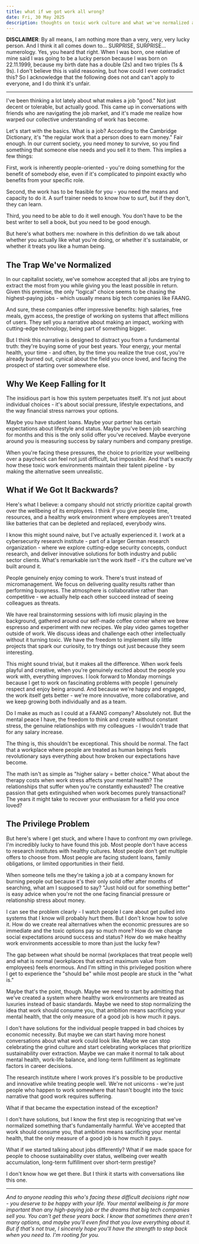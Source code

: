 ```yaml
---
title: what if we got work all wrong?
date: Fri, 30 May 2025
description: thoughts on toxic work culture and what we've normalized as normal
---
```


**DISCLAIMER**: By all means, I am nothing more than a very, very, very lucky person. And I think it all comes down to... SURPRISE, SURPRISE... numerology. Yes, you heard that right. When I was born, one relative of mine said I was going to be a lucky person because I was born on 22.11.1999, because my birth date has a double (2s) and two triples (1s & 9s). I don't believe this is valid reasoning, but how could I ever contradict this? So I acknowledge that the following does not and can't apply to everyone, and I do think it's unfair.

---

I've been thinking a lot lately about what makes a job "good." Not just decent or tolerable, but actually good. This came up in conversations with friends who are navigating the job market, and it's made me realize how warped our collective understanding of work has become.

Let's start with the basics. What is a job? According to the Cambridge Dictionary, it's "the regular work that a person does to earn money." Fair enough. In our current society, you need money to survive, so you find something that someone else needs and you sell it to them. This implies a few things:

First, work is inherently people-oriented - you're doing something for the benefit of somebody else, even if it's complicated to pinpoint exactly who benefits from your specific role.

Second, the work has to be feasible for you - you need the means and capacity to do it. A surf trainer needs to know how to surf, but if they don't, they can learn.

Third, you need to be able to do it well enough. You don't have to be the best writer to sell a book, but you need to be good enough.

But here's what bothers me: nowhere in this definition do we talk about whether you actually like what you're doing, or whether it's sustainable, or whether it treats you like a human being.

## The Trap We've Normalized

In our capitalist society, we've somehow accepted that all jobs are trying to extract the most from you while giving you the least possible in return. Given this premise, the only "logical" choice seems to be chasing the highest-paying jobs - which usually means big tech companies like FAANG.

And sure, these companies offer impressive benefits: high salaries, free meals, gym access, the prestige of working on systems that affect millions of users. They sell you a narrative about making an impact, working with cutting-edge technology, being part of something bigger.

But I think this narrative is designed to distract you from a fundamental truth: they're buying some of your best years. Your energy, your mental health, your time - and often, by the time you realize the true cost, you're already burned out, cynical about the field you once loved, and facing the prospect of starting over somewhere else.

## Why We Keep Falling for It

The insidious part is how this system perpetuates itself. It's not just about individual choices - it's about social pressure, lifestyle expectations, and the way financial stress narrows your options.

Maybe you have student loans. Maybe your partner has certain expectations about lifestyle and status. Maybe you've been job searching for months and this is the only solid offer you've received. Maybe everyone around you is measuring success by salary numbers and company prestige.

When you're facing these pressures, the choice to prioritize your wellbeing over a paycheck can feel not just difficult, but impossible. And that's exactly how these toxic work environments maintain their talent pipeline - by making the alternative seem unrealistic.

## What if We Got It Backwards?

Here's what I believe: a company should not strictly prioritize capital growth over the wellbeing of its employees. I think if you give people time, resources, and a healthy work environment where employees aren't treated like batteries that can be depleted and replaced, everybody wins.

I know this might sound naive, but I've actually experienced it. I work at a cybersecurity research institute - part of a larger German research organization - where we explore cutting-edge security concepts, conduct research, and deliver innovative solutions for both industry and public sector clients. What's remarkable isn't the work itself - it's the culture we've built around it.

People genuinely enjoy coming to work. There's trust instead of micromanagement. We focus on delivering quality results rather than performing busyness. The atmosphere is collaborative rather than competitive - we actually help each other succeed instead of seeing colleagues as threats.

We have real brainstorming sessions with lofi music playing in the background, gathered around our self-made coffee corner where we brew espresso and experiment with new recipes. We play video games together outside of work. We discuss ideas and challenge each other intellectually without it turning toxic. We have the freedom to implement silly little projects that spark our curiosity, to try things out just because they seem interesting.

This might sound trivial, but it makes all the difference. When work feels playful and creative, when you're genuinely excited about the people you work with, everything improves. I look forward to Monday mornings because I get to work on fascinating problems with people I genuinely respect and enjoy being around. And because we're happy and engaged, the work itself gets better - we're more innovative, more collaborative, and we keep growing both individually and as a team.

Do I make as much as I could at a FAANG company? Absolutely not. But the mental peace I have, the freedom to think and create without constant stress, the genuine relationships with my colleagues - I wouldn't trade that for any salary increase.

The thing is, this shouldn't be exceptional. This should be normal. The fact that a workplace where people are treated as human beings feels revolutionary says everything about how broken our expectations have become.

The math isn't as simple as "higher salary = better choice." What about the therapy costs when work stress affects your mental health? The relationships that suffer when you're constantly exhausted? The creative passion that gets extinguished when work becomes purely transactional? The years it might take to recover your enthusiasm for a field you once loved?

## The Privilege Problem

But here's where I get stuck, and where I have to confront my own privilege. I'm incredibly lucky to have found this job. Most people don't have access to research institutes with healthy cultures. Most people don't get multiple offers to choose from. Most people are facing student loans, family obligations, or limited opportunities in their field.

When someone tells me they're taking a job at a company known for burning people out because it's their only solid offer after months of searching, what am I supposed to say? "Just hold out for something better" is easy advice when you're not the one facing financial pressure or relationship stress about money.

I can see the problem clearly - I watch people I care about get pulled into systems that I know will probably hurt them. But I don't know how to solve it. How do we create real alternatives when the economic pressures are so immediate and the toxic options pay so much more? How do we change social expectations around success and status? How do we make healthy work environments accessible to more than just the lucky few?

The gap between what should be normal (workplaces that treat people well) and what is normal (workplaces that extract maximum value from employees) feels enormous. And I'm sitting in this privileged position where I get to experience the "should be" while most people are stuck in the "what is."

Maybe that's the point, though. Maybe we need to start by admitting that we've created a system where healthy work environments are treated as luxuries instead of basic standards. Maybe we need to stop normalizing the idea that work should consume you, that ambition means sacrificing your mental health, that the only measure of a good job is how much it pays.

I don't have solutions for the individual people trapped in bad choices by economic necessity. But maybe we can start having more honest conversations about what work could look like. Maybe we can stop celebrating the grind culture and start celebrating workplaces that prioritize sustainability over extraction. Maybe we can make it normal to talk about mental health, work-life balance, and long-term fulfillment as legitimate factors in career decisions.

The research institute where I work proves it's possible to be productive and innovative while treating people well. We're not unicorns - we're just people who happen to work somewhere that hasn't bought into the toxic narrative that good work requires suffering.

What if that became the expectation instead of the exception?

I don't have solutions, but I know the first step is recognizing that we've normalized something that's fundamentally harmful. We've accepted that work should consume you, that ambition means sacrificing your mental health, that the only measure of a good job is how much it pays.

What if we started talking about jobs differently? What if we made space for people to choose sustainability over status, wellbeing over wealth accumulation, long-term fulfillment over short-term prestige?

I don't know how we get there. But I think it starts with conversations like this one.

---

*And to anyone reading this who's facing these difficult decisions right now - you deserve to be happy with your life. Your mental wellbeing is far more important than any high-paying job or the dreams that big tech companies sell you. You can't get these years back. I know that sometimes there aren't many options, and maybe you'll even find that you love everything about it. But if that's not true, I sincerely hope you'll have the strength to step back when you need to. I'm rooting for you.*
